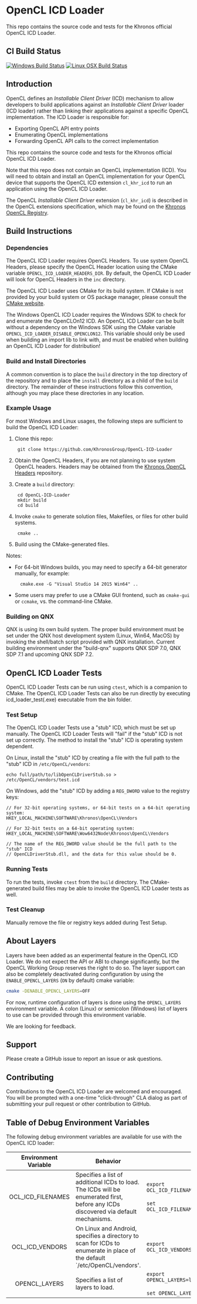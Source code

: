 # OpenCL ICD Loader

This repo contains the source code and tests for the Khronos official OpenCL ICD Loader.

## CI Build Status

[![Windows Build Status](https://ci.appveyor.com/api/projects/status/47uhjgp5h4de2f63/branch/master?svg=true)](https://ci.appveyor.com/project/Khronoswebmaster/opencl-icd-loader/branch/master) [![Linux OSX Build Status](https://github.com/KhronosGroup/OpenCL-ICD-Loader/workflows/Presubmit/badge.svg)](https://github.com/KhronosGroup/OpenCL-ICD-Loader/actions?query=workflow%3APresubmit)

## Introduction

OpenCL defines an *Installable Client Driver* (ICD) mechanism to allow developers to build applications against an *Installable Client Driver* loader (ICD loader) rather than linking their applications against a specific OpenCL implementation.
The ICD Loader is responsible for:

* Exporting OpenCL API entry points
* Enumerating OpenCL implementations
* Forwarding OpenCL API calls to the correct implementation

This repo contains the source code and tests for the Khronos official OpenCL ICD Loader.

Note that this repo does not contain an OpenCL implementation (ICD).
You will need to obtain and install an OpenCL implementation for your OpenCL device that supports the OpenCL ICD extension `cl_khr_icd` to run an application using the OpenCL ICD Loader.

The OpenCL *Installable Client Driver* extension (`cl_khr_icd`) is described in the OpenCL extensions specification, which may be found on the [Khronos OpenCL Registry](https://www.khronos.org/registry/OpenCL/).

## Build Instructions

### Dependencies

The OpenCL ICD Loader requires OpenCL Headers.
To use system OpenCL Headers, please specify the OpenCL Header location using the CMake variable `OPENCL_ICD_LOADER_HEADERS_DIR`.
By default, the OpenCL ICD Loader will look for OpenCL Headers in the `inc` directory.

The OpenCL ICD Loader uses CMake for its build system.
If CMake is not provided by your build system or OS package manager, please consult the [CMake website](https://cmake.org).

The Windows OpenCL ICD Loader requires the Windows SDK to check for and enumerate the OpenCLOn12 ICD.
An OpenCL ICD Loader can be built without a dependency on the Windows SDK using the CMake variable `OPENCL_ICD_LOADER_DISABLE_OPENCLON12`.
This variable should only be used when building an import lib to link with, and must be enabled when building an OpenCL ICD Loader for distribution!

### Build and Install Directories

A common convention is to place the `build` directory in the top directory of the repository and to place the `install` directory as a child of the `build` directory.
The remainder of these instructions follow this convention, although you may place these directories in any location.

### Example Usage

For most Windows and Linux usages, the following steps are sufficient to build the OpenCL ICD Loader:

1. Clone this repo:

        git clone https://github.com/KhronosGroup/OpenCL-ICD-Loader

1. Obtain the OpenCL Headers, if you are not planning to use system OpenCL headers.
Headers may be obtained from the [Khronos OpenCL Headers](https://github.com/KhronosGroup/OpenCL-Headers) repository.

1. Create a `build` directory:

        cd OpenCL-ICD-Loader
        mkdir build
        cd build

1. Invoke `cmake` to generate solution files, Makefiles, or files for other build systems.

        cmake ..

1. Build using the CMake-generated files.

Notes:

* For 64-bit Windows builds, you may need to specify a 64-bit generator manually, for example:

        cmake.exe -G "Visual Studio 14 2015 Win64" ..

* Some users may prefer to use a CMake GUI frontend, such as `cmake-gui` or `ccmake`, vs. the command-line CMake.

### Building on QNX

QNX is using its own build system. The proper build environment must be set
under the QNX host development system (Linux, Win64, MacOS) by invoking
the shell/batch script provided with QNX installation. Current building environment
under the "build-qnx" supports QNX SDP 7.0, QNX SDP 7.1 and upcoming QNX SDP 7.2.

## OpenCL ICD Loader Tests

OpenCL ICD Loader Tests can be run using `ctest`, which is a companion to CMake.
The OpenCL ICD Loader Tests can also be run directly by executing icd_loader_test(.exe) executable from the bin folder.

### Test Setup

The OpenCL ICD Loader Tests use a "stub" ICD, which must be set up manually.
The OpenCL ICD Loader Tests will "fail" if the "stub" ICD is not set up correctly.
The method to install the "stub" ICD is operating system dependent.

On Linux, install the "stub" ICD by creating a file with the full path to the "stub" ICD in `/etc/OpenCL/vendors`:

    echo full/path/to/libOpenCLDriverStub.so > /etc/OpenCL/vendors/test.icd

On Windows, add the "stub" ICD by adding a `REG_DWORD` value to the registry keys:

    // For 32-bit operating systems, or 64-bit tests on a 64-bit operating system:
    HKEY_LOCAL_MACHINE\SOFTWARE\Khronos\OpenCL\Vendors
    
    // For 32-bit tests on a 64-bit operating system:
    HKEY_LOCAL_MACHINE\SOFTWARE\Wow6432Node\Khronos\OpenCL\Vendors

    // The name of the REG_DWORD value should be the full path to the "stub" ICD
    // OpenCLDriverStub.dll, and the data for this value should be 0.

### Running Tests

To run the tests, invoke `ctest` from the `build` directory.
The CMake-generated build files may be able to invoke the OpenCL ICD Loader tests as well.

### Test Cleanup

Manually remove the file or registry keys added during Test Setup.

## About Layers

Layers have been added as an experimental feature in the OpenCL ICD Loader. We do not
expect the API or ABI to change significantly, but the OpenCL Working Group reserves
the right to do so. The layer support can also be completely deactivated during
configuration by using the `ENABLE_OPENCL_LAYERS` (`ON` by default) cmake variable:

```bash
cmake -DENABLE_OPENCL_LAYERS=OFF
```

For now, runtime configuration of layers is done using the `OPENCL_LAYERS` environment
variable. A colon (Linux) or semicolon (Windows) list of layers to use can be provided
through this environment variable.

We are looking for feedback.

## Support

Please create a GitHub issue to report an issue or ask questions.

## Contributing

Contributions to the OpenCL ICD Loader are welcomed and encouraged.
You will be prompted with a one-time "click-through" CLA dialog as part of submitting your pull request or other contribution to GitHub.

## Table of Debug Environment Variables

The following debug environment variables are available for use with the OpenCL ICD loader:

| Environment Variable              | Behavior            |  Example Format      |
|:---------------------------------:|---------------------|----------------------|
| OCL_ICD_FILENAMES                 | Specifies a list of additional ICDs to load.  The ICDs will be enumerated first, before any ICDs discovered via default mechanisms. | `export OCL_ICD_FILENAMES=libVendorA.so:libVendorB.so`<br/><br/>`set OCL_ICD_FILENAMES=vendor_a.dll;vendor_b.dll` |
| OCL_ICD_VENDORS                   | On Linux and Android, specifies a directory to scan for ICDs to enumerate in place of the default `/etc/OpenCL/vendors'. |  `export OCL_ICD_VENDORS=/my/local/icd/search/path` |
| OPENCL_LAYERS                    | Specifies a list of layers to load. |  `export OPENCL_LAYERS=libLayerA.so:libLayerB.so`<br/><br/>`set OPENCL_LAYERS=libLayerA.dll;libLayerB.dll` |

